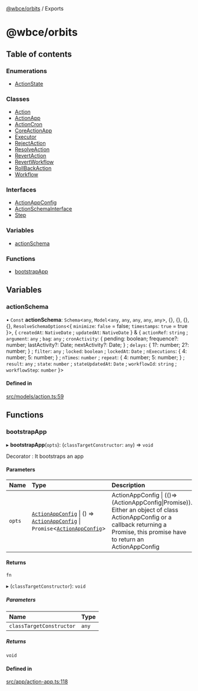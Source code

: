 [@wbce/orbits](README.md) / Exports

# @wbce/orbits

## Table of contents

### Enumerations

- [ActionState](enums/ActionState.md)

### Classes

- [Action](classes/Action.md)
- [ActionApp](classes/ActionApp.md)
- [ActionCron](classes/ActionCron.md)
- [CoreActionApp](classes/CoreActionApp.md)
- [Executor](classes/Executor.md)
- [RejectAction](classes/RejectAction.md)
- [ResolveAction](classes/ResolveAction.md)
- [RevertAction](classes/RevertAction.md)
- [RevertWorkflow](classes/RevertWorkflow.md)
- [RollBackAction](classes/RollBackAction.md)
- [Workflow](classes/Workflow.md)

### Interfaces

- [ActionAppConfig](interfaces/ActionAppConfig.md)
- [ActionSchemaInterface](interfaces/ActionSchemaInterface.md)
- [Step](interfaces/Step.md)

### Variables

- [actionSchema](modules.md#actionschema)

### Functions

- [bootstrapApp](modules.md#bootstrapapp)

## Variables

### actionSchema

• `Const` **actionSchema**: `Schema`<`any`, `Model`<`any`, `any`, `any`, `any`, `any`\>, {}, {}, {}, {}, `ResolveSchemaOptions`<{ `minimize`: ``false`` = false; `timestamps`: ``true`` = true }\>, { `createdAt`: `NativeDate` ; `updatedAt`: `NativeDate`  } & { `actionRef`: `string` ; `argument`: `any` ; `bag`: `any` ; `cronActivity`: { pending: boolean; frequence?: number; lastActivity?: Date; nextActivity?: Date; } ; `delays`: { 1?: number; 2?: number; } ; `filter`: `any` ; `locked`: `boolean` ; `lockedAt`: `Date` ; `nExecutions`: { 4: number; 5: number; } ; `nTimes`: `number` ; `repeat`: { 4: number; 5: number; } ; `result`: `any` ; `state`: `number` ; `stateUpdatedAt`: `Date` ; `workflowId`: `string` ; `workflowStep`: `number`  }\>

#### Defined in

[src/models/action.ts:59](https://github.com/LaWebcapsule/orbits/blob/b05d8f7/src/core/actions/src/models/action.ts#L59)

## Functions

### bootstrapApp

▸ **bootstrapApp**(`opts`): (`classTargetConstructor`: `any`) => `void`

Decorator :
It bootstraps an app

#### Parameters

| Name | Type | Description |
| :------ | :------ | :------ |
| `opts` | [`ActionAppConfig`](interfaces/ActionAppConfig.md) \| () => [`ActionAppConfig`](interfaces/ActionAppConfig.md) \| `Promise`<[`ActionAppConfig`](interfaces/ActionAppConfig.md)\> | ActionAppConfig \| (()=>(ActionAppConfig\|Promise<ActionAppConfig>)). Either an object of class ActionAppConfig or a callback returning a Promise, this promise have to return an ActionAppConfig |

#### Returns

`fn`

▸ (`classTargetConstructor`): `void`

##### Parameters

| Name | Type |
| :------ | :------ |
| `classTargetConstructor` | `any` |

##### Returns

`void`

#### Defined in

[src/app/action-app.ts:118](https://github.com/LaWebcapsule/orbits/blob/b05d8f7/src/core/actions/src/app/action-app.ts#L118)
